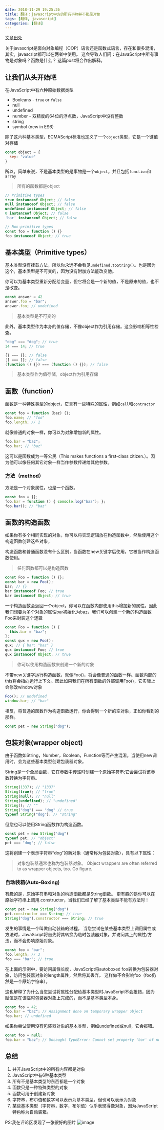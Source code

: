 ```yaml
---
date: 2018-11-29 19:25:26
title: 翻译：javascript中方的所有事物并不都是对象
tags: [翻译, javascript]
categories: [翻译]
---
```


[文章出处](http://blog.brew.com.hk/not-everything-in-javascript-is-an-object/)

关于javascript是面向对象编程（OOP）语言还是函数式语言，存在和很多混淆，其实，javascript都可以在两者中使用。
这会导致人们问：在JavaScript中所有事物是对象吗？函数是什么？
这篇post将会作出解释。

## 让我们从头开始吧
在JavaScript中有六种原始数据类型

* Booleans - `true` or `false`
* null
* undefined
* number - 双精度的64位的浮点数，JavaScript中没有整数
* string
* symbol (new in ES6)

除了这六种基本类型，ECMAScript标准也定义了一个`object`类型，它是一个键值对存储
```js
const object = {
  key: "value"
}
```

所以，简单来说，不是基本类型的是事物是一个`object`，并且包括`function`和`array`

> 所有的函数都是object

```js
// Primitive types
true instanceof Object; // false
null instanceof Object; // false
undefined instanceof Object; // false
0 instanceof Object; // false
'bar' instanceof Object; // false

// Non-primitive types
const foo = function () {}
foo instanceof Object; // true
```

## 基本类型（Primitive types）
基本类型没有挂载方法，所以你永远不会看见`undefined.toString()`。也是因为这个，基本类型是不可变的，因为没有附加方法能改变他。

你可以为基本类型重新分配给变量，但它将会是一个新的值，不是原来的值，也不是改变。
```js
const answer = 42
answer.foo = "bar";
answer.foo; // undefined
```

>基本类型是不可变的

此外，基本类型作为本身的值存储，不像object作为引用存储。这会影响相等性检查。
```js
"dog" === "dog"; // true
14 === 14; // true

{} === {}; // false
[] === []; // false
(function () {}) === (function () {}); // false
```

>基本类型作为值存储，object作为引用存储


## 函数（function）
函数是一种特殊类型的object，它具有一些特殊的属性，例如`call`和`contractor`
```js
const foo = function (baz) {};
foo.name; // "foo"
foo.length; // 1
```

就像普通的对象一样，你可以为对象增加新的属性。
```js
foo.bar = "baz";
foo.bar; // "baz"
```
这可以是函数成为一等公民（This makes functions a first-class citizen.）。因为他可以像任何其它对象一样当作参数传递给其他参数。

### 方法（method）
方法是一个对象属性，也是一个函数。
```js
const foo = {};
foo.bar = function () { console.log("baz"); };
foo.bar(); // "baz"
```

## 函数的构造函数
如果你有多个相同实现的对象，你可以将实现逻辑放在构造函数中，然后使用这个构造函数创建这些对象。

构造函数和普通函数没有什么区别，当函数在new关键字后使用，它被当作构造函数使用。

>任何函数都可以是构造函数
```js
const Foo = function () {};
const bar = new Foo();
bar; // {}
bar instanceof Foo; // true
bar instanceof Object; // true
```
一个构造函数会返回一个object，你可以在函数内部使用this增加新的属性。因此我们想要为多个对象的属性bar初始化为baz，我们可以创建一个新的构造函数Foo来封装这个逻辑
```js
const Foo = function () {
  this.bar = "baz";
};
const qux = new Foo();
qux; // { bar: "baz" }
qux instanceof Foo; // true
qux instanceof Object; // true
```

>你可以使用构造函数来创建一个新的对象

不带new关键字运行构造函数，就像Foo()，将会像普通的函数一样。函数内部的this将会指向运行上下文。因此如果我们在所有函数的外部调用Foo()，它实际上会修改window对象
```js
Foo(); // undefined
window.bar; // "baz"
```
相反，将普通的函数作为构造函数运行，你会得到一个新的空对象，正如你看到的那样。
```js
const pet = new String("dog");
```

## 包装对象(wrapper object)
由于函数如String，Number，Boolean，Function等而产生混淆，当使用new调用时，会为这些基本类型创建包装器对象。

String是一个全局函数，它在参数中传递时创建一个原始字符串;它会尝试将该参数转换为字符串。
```js
String(1337); // "1337"
String(true); // "true"
String(null); // "null"
String(undefined); // "undefined"
String(); // ""
String("dog") === "dog" // true
typeof String("dog"); // "string"
```

但您也可以使用String函数作为构造函数。
```js
const pet = new String("dog")
typeof pet; // "object"
pet === "dog"; // false
```

这将创建一个表示字符串“dog”的新对象（通常称为包装对象），具有以下属性：

>对象包装器通常也称为包装器对象。
>Object wrappers are often referred to as wrapper objects, too. Go figure.


### 自动装箱(Auto-Boxing)

有趣的是，原始字符串和对象的构造函数都是String函数。 更有趣的是你可以在原始字符串上调用.constructor，当我们已经了解了基本类型不能有方法时！

```js
const pet = new String("dog")
pet.constructor === String; // true
String("dog").constructor === String; // true
```

发生的事情是一个叫做自动装箱的过程。 当您尝试在某些基本类型上调用属性或方法时，JavaScript将首先将其转换为临时包装器对象，并访问其上的属性/方法，而不会影响原始对象。
```js
const foo = "bar";
foo.length; // 3
foo === "bar"; // true
```

在上面的示例中，要访问属性长度，JavaScript将autoboxed foo转换为包装器对象，访问包装器对象的length属性，然后将其丢弃。 这样做不会影响foo（foo仍然是一个原始字符串）。

这也解释了为什么当您尝试将属性分配给基本类型时JavaScript不会报错，因为赋值是在该临时包装器对象上完成的，而不是基本类型本身。

```js
const foo = 42;
foo.bar = "baz"; // Assignment done on temporary wrapper object
foo.bar; // undefined
```

如果你尝试使用没有包装器对象的基本类型，例如undefined或null，它会报错。
```js
const foo = null;
foo.bar = "baz"; // Uncaught TypeError: Cannot set property 'bar' of null
```

## 总结
1. 并非JavaScript中的所有内容都是对象
2. JavaScript中有6种基本类型
3. 所有不是基本类型的东西都是一个对象
4. 函数只是一种特殊类型的对象
5. 函数可用于创建新对象
6. 字符串，布尔值和数字可以表示为基本类型，但也可以表示为对象
7. 某些基本类型（字符串，数字，布尔值）似乎表现得像对象，因为JavaScript特色称为自动装箱。

PS:我在评论区发现了一张很好的图片
![image](https://res.cloudinary.com/dwudaridr/image/upload/v1543729340/blog/acfab1be378bd89f96cab0b894e1ad7ee3cba7f98fa8ff19c96bd3e3027cb10e.png)
